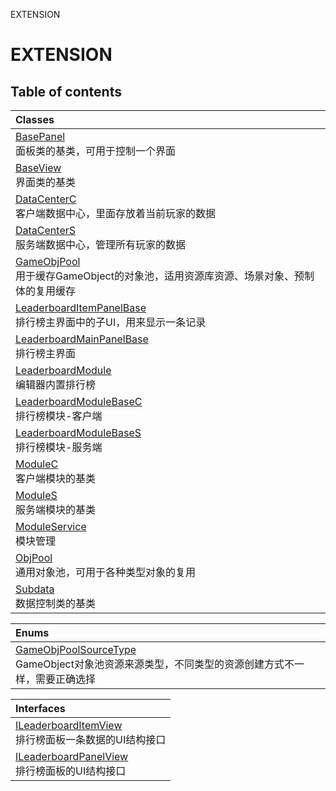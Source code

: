 EXTENSION

# EXTENSION <Badge type="tip" text="Groups" /> <Score text="EXTENSION" />

## Table of contents
| Classes |
| :-----|
| [BasePanel](../classes/mwext.BasePanel.md) <br> 面板类的基类，可用于控制一个界面 |
| [BaseView](../classes/mwext.BaseView.md) <br> 界面类的基类 |
| [DataCenterC](../classes/mwext.DataCenterC.md) <br> 客户端数据中心，里面存放着当前玩家的数据 |
| [DataCenterS](../classes/mwext.DataCenterS.md) <br> 服务端数据中心，管理所有玩家的数据 |
| [GameObjPool](../classes/mwext.GameObjPool.md) <br> 用于缓存GameObject的对象池，适用资源库资源、场景对象、预制体的复用缓存 |
| [LeaderboardItemPanelBase](../classes/mwext.LeaderboardItemPanelBase.md) <br> 排行榜主界面中的子UI，用来显示一条记录 |
| [LeaderboardMainPanelBase](../classes/mwext.LeaderboardMainPanelBase.md) <br> 排行榜主界面 |
| [LeaderboardModule](../classes/mwext.LeaderboardModule.md) <br> 编辑器内置排行榜 |
| [LeaderboardModuleBaseC](../classes/mwext.LeaderboardModuleBaseC.md) <br> 排行榜模块-客户端 |
| [LeaderboardModuleBaseS](../classes/mwext.LeaderboardModuleBaseS.md) <br> 排行榜模块-服务端 |
| [ModuleC](../classes/mwext.ModuleC.md) <br> 客户端模块的基类 |
| [ModuleS](../classes/mwext.ModuleS.md) <br> 服务端模块的基类 |
| [ModuleService](../classes/mwext.ModuleService.md) <br> 模块管理 |
| [ObjPool](../classes/mwext.ObjPool.md) <br> 通用对象池，可用于各种类型对象的复用 |
| [Subdata](../classes/mwext.Subdata.md) <br> 数据控制类的基类 |


| Enums |
| :-----|
| [GameObjPoolSourceType](../enums/mwext.GameObjPoolSourceType.md) <br> GameObject对象池资源来源类型，不同类型的资源创建方式不一样，需要正确选择 |


| Interfaces |
| :-----|
| [ILeaderboardItemView](../interfaces/mwext.ILeaderboardItemView.md) <br> 排行榜面板一条数据的UI结构接口 |
| [ILeaderboardPanelView](../interfaces/mwext.ILeaderboardPanelView.md) <br> 排行榜面板的UI结构接口 |

